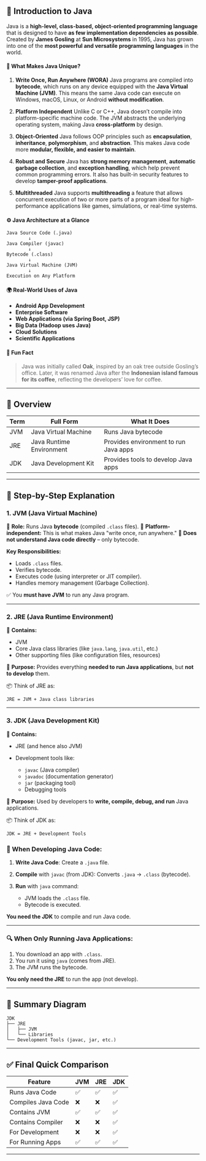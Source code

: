 ## 🌟 Introduction to Java 

Java is a **high-level, class-based, object-oriented programming language** that is designed to have **as few implementation dependencies as possible**. Created by **James Gosling** at **Sun Microsystems** in 1995, Java has grown into one of the **most powerful and versatile programming languages** in the world.

#### 🧠 What Makes Java Unique?

1. **Write Once, Run Anywhere (WORA)**
   Java programs are compiled into **bytecode**, which runs on any device equipped with the **Java Virtual Machine (JVM)**. This means the same Java code can execute on Windows, macOS, Linux, or Android **without modification**.

2. **Platform Independent**
   Unlike C or C++, Java doesn’t compile into platform-specific machine code. The JVM abstracts the underlying operating system, making Java **cross-platform** by design.

3. **Object-Oriented**
   Java follows OOP principles such as **encapsulation**, **inheritance**, **polymorphism**, and **abstraction**. This makes Java code more **modular, flexible, and easier to maintain**.

4. **Robust and Secure**
   Java has **strong memory management**, **automatic garbage collection**, and **exception handling**, which help prevent common programming errors. It also has built-in security features to develop **tamper-proof applications**.

5. **Multithreaded**
   Java supports **multithreading** a feature that allows concurrent execution of two or more parts of a program ideal for high-performance applications like games, simulations, or real-time systems.

#### ⚙️ Java Architecture at a Glance

```
Java Source Code (.java)
        ↓
Java Compiler (javac)
        ↓
Bytecode (.class)
        ↓
Java Virtual Machine (JVM)
        ↓
Execution on Any Platform
```

#### 🌍 Real-World Uses of Java

* **Android App Development**
* **Enterprise Software**
* **Web Applications (via Spring Boot, JSP)**
* **Big Data (Hadoop uses Java)**
* **Cloud Solutions**
* **Scientific Applications**

#### 🚀 Fun Fact

> Java was initially called **Oak**, inspired by an oak tree outside Gosling’s office. Later, it was renamed Java after the **Indonesian island famous for its coffee**, reflecting the developers’ love for coffee.

---

## 🔁 Overview

| Term | Full Form                | What It Does                          |
| ---- | ------------------------ | ------------------------------------- |
| JVM  | Java Virtual Machine     | Runs Java bytecode                    |
| JRE  | Java Runtime Environment | Provides environment to run Java apps |
| JDK  | Java Development Kit     | Provides tools to develop Java apps   |

---

## 🧱 Step-by-Step Explanation

### 1. **JVM (Java Virtual Machine)**

🔹 **Role:** Runs Java **bytecode** (compiled `.class` files).
🔹 **Platform-independent:** This is what makes Java "write once, run anywhere."
🔹 **Does not understand Java code directly** – only bytecode.

**Key Responsibilities:**

* Loads `.class` files.
* Verifies bytecode.
* Executes code (using interpreter or JIT compiler).
* Handles memory management (Garbage Collection).

✅ You **must have JVM** to run any Java program.

---

### 2. **JRE (Java Runtime Environment)**

🔹 **Contains:**

* JVM
* Core Java class libraries (like `java.lang`, `java.util`, etc.)
* Other supporting files (like configuration files, resources)

🔹 **Purpose:** Provides everything **needed to run Java applications**, but **not to develop** them.

📦 Think of JRE as:

```
JRE = JVM + Java class libraries
```

---

### 3. **JDK (Java Development Kit)**

🔹 **Contains:**

* JRE (and hence also JVM)
* Development tools like:

  * `javac` (Java compiler)
  * `javadoc` (documentation generator)
  * `jar` (packaging tool)
  * Debugging tools

🔹 **Purpose:** Used by developers to **write, compile, debug, and run** Java applications.

📦 Think of JDK as:

```
JDK = JRE + Development Tools
```

### 🔧 When Developing Java Code:

1. **Write Java Code**: Create a `.java` file.
2. **Compile** with `javac` (from JDK): Converts `.java` → `.class` (bytecode).
3. **Run** with `java` command:

   * JVM loads the `.class` file.
   * Bytecode is executed.

**You need the JDK** to compile and run Java code.

---

### 🔍 When Only Running Java Applications:

1. You download an app with `.class`.
2. You run it using `java` (comes from JRE).
3. The JVM runs the bytecode.

**You only need the JRE** to run the app (not develop).

---

## 🎯 Summary Diagram

```
JDK
├── JRE
│   ├── JVM
│   └── Libraries
└── Development Tools (javac, jar, etc.)
```

---

## ✅ Final Quick Comparison

| Feature            | JVM | JRE | JDK |
| ------------------ | --- | --- | --- |
| Runs Java Code     | ✅   | ✅   | ✅   |
| Compiles Java Code | ❌   | ❌   | ✅   |
| Contains JVM       | ✅   | ✅   | ✅   |
| Contains Compiler  | ❌   | ❌   | ✅   |
| For Development    | ❌   | ❌   | ✅   |
| For Running Apps   | ✅   | ✅   | ✅   |

---





